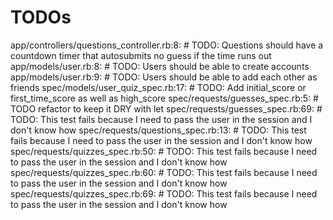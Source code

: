 # TODOs

app/controllers/questions_controller.rb:8: # TODO: Questions should have a countdown timer that autosubmits no guess if the time runs out
app/models/user.rb:8: # TODO: Users should be able to create accounts
app/models/user.rb:9: # TODO: Users should be able to add each other as friends
spec/models/user_quiz_spec.rb:17: # TODO: Add initial_score or first_time_score as well as high_score
spec/requests/guesses_spec.rb:5: # TODO refactor to keep it DRY with let
spec/requests/guesses_spec.rb:69: # TODO: This test fails because I need to pass the user in the session and I don't know how
spec/requests/questions_spec.rb:13: # TODO: This test fails because I need to pass the user in the session and I don't know how
spec/requests/quizzes_spec.rb:50: # TODO: This test fails because I need to pass the user in the session and I don't know how
spec/requests/quizzes_spec.rb:60: # TODO: This test fails because I need to pass the user in the session and I don't know how
spec/requests/quizzes_spec.rb:69: # TODO: This test fails because I need to pass the user in the session and I don't know how
